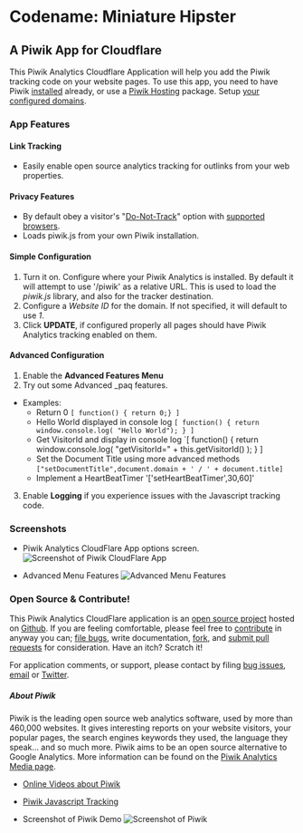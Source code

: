 # Codename: Miniature Hipster 
## A Piwik App for Cloudflare

This Piwik Analytics Cloudflare Application will help you add the Piwik tracking code on your website pages. To use this app, you need to have Piwik [installed](http://piwik.org/docs/installation/) already, or use a [Piwik Hosting](http://www.arvixe.com/5725-46-3-29.html) package. Setup [your configured domains](https://www.cloudflare.com/cloudflare-apps).


### App Features


#### Link Tracking
* Easily enable open source analytics tracking for outlinks from your web properties.


#### Privacy Features
* By default obey a visitor's "[Do-Not-Track](https://www.eff.org/issues/do-not-track)" option with [supported browsers](https://ie.microsoft.com/testdrive/browser/donottrack/default.html).
* Loads piwik.js from your own Piwik installation.


#### Simple Configuration
1. Turn it on. Configure where your Piwik Analytics is installed. By default it will attempt to use '/piwik' as a relative URL. This is used to load the *piwik.js* library, and also for the tracker destination.
2. Configure a *Website ID* for the domain. If not specified, it will default to use *1*.
3. Click **UPDATE**, if configured properly all pages should have Piwik Analytics tracking enabled on them.

#### Advanced Configuration
1. Enable the **Advanced Features Menu**
2. Try out some Advanced \_paq features.
  * Examples:
    * Return 0 `[ function() { return 0;} ]`
    * Hello World displayed in console log `[ function() { return window.console.log( "Hello World"); } ]`
    * Get VisitorId and display in console log `[ function() { return window.console.log( "getVisitorId=" + this.getVisitorId() ); } ]
    * Set the Document Title using more advanced methods `["setDocumentTitle",document.domain + ' / ' + document.title]`
    * Implement a HeartBeatTimer '['setHeartBeatTimer',30,60]'
3. Enable __Logging__ if you experience issues with the Javascript tracking code.

### Screenshots
* Piwik Analytics CloudFlare App options screen.
![Screenshot of Piwik CloudFlare App](/images/apps/piwik_analytics/piwik_cfapp_screenshot_1.png "Screenshot 1")

* Advanced Menu Features
![Advanced Menu Features](/images/apps/piwik_analytics/piwik_cfapp_screenshot_2.png "Screenshot 2")

### Open Source & Contribute!
This Piwik Analytics CloudFlare application is an [open source project](https://github.com/px/cfapp-piwik-analytics/#readme) hosted on [Github](https://github.com/). If you are feeling comfortable, please feel free to [contribute](https://github.com/px/cfapp-piwik-analytics/#contributing) in anyway you can; <a href="https://github.com/px/cfapp-piwik-analytics/issues">file bugs</a>, write documentation, <a href="https://github.com/px/cfapp-piwik-analytics/fork">fork</a>, and <a href="https://github.com/px/cfapp-piwik-analytics/pulls">submit pull requests</a> for consideration. Have an itch? Scratch it!

For application comments, or support, please contact by filing <a href="https://github.com/px/cfapp-piwik-analytics/issues">bug issues</a>, <a href="mailto:px+cfapp-piwik-analytics@ns1.net">email</a> or <a href="http://twitter.com/px">Twitter</a>.


##### About Piwik
Piwik is the leading open source web analytics software, used by more than 460,000 websites. It gives interesting reports on your website visitors, your popular pages, the search engines keywords they used, the language they speak… and so much more. Piwik aims to be an open source alternative to Google Analytics.
More information can be found on the [Piwik Analytics Media page](http://piwik.org/media/).

* [Online Videos about Piwik](https://piwik.org/blog/category/videos/)
* [Piwik Javascript Tracking](http://piwik.org/docs/javascript-tracking/)

* Screenshot of Piwik Demo
![Screenshot of Piwik](/images/apps/piwik_analytics/piwik_analytics_demo_screenshot_1.png "Piwik Demo Screenshot")


